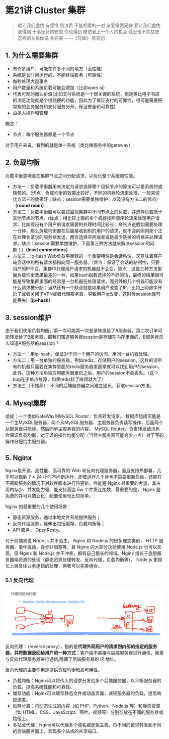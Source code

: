 # 第21讲 Cluster 集群

> 就让我们虚伪 有感情 别浪费
> 不能相爱的一对 亲爱像两兄妹
> 爱让我们虚伪
> 我得到 于事无补的安慰
> 你也得到 模仿爱上一个人的机会
> 残忍也不失慈悲
> 这样的关系你说 多完美
> ——《兄妹》 陈奕迅

## 1. 为什么需要集群

- 有许多用户，可能在许多不同的地方（高性能）
- 系统是长时间运行的，不能终端服务（可靠性）
- 每秒处理大量事务
- 用户数量和系统负载可能会增加（比如open ai）
- 代表可观的商业价值(比如支付系统是一个很关键的系统，但是类比电子书店的浏览功能就是个很随便的功能，因此为了保证支付的可靠性，很可能需要把常规的业务服务和支付服务分开，保证安全和可靠性)
- 由多人操作和管理


概念：
- 节点：每个服务器都是一个节点

对于用户来说，看到的就是单一系统（类比微服务中的gateway）

## 2. 负载均衡

负载平衡意味着在集群节点之间分配请求，以优化整个系统的性能。

- 方法一：负载平衡器用来决定为请求选择哪个目标节点的算法可以是系统的或随机的。(优点：负载均衡的效果比较好，不同的机器轮流来处理，一般来说比方法三的效果好；缺点：session需要单独维护，以及没有方法二的优点)**（round robin）**
- 方法二：负载平衡器可以尝试监视集群中不同节点上的负载，并选择负载低于其他节点的节点。(优点：相比较上面的多个机器按照顺序轮流来处理用户请求，比如假设有个用户的请求需要的处理时间比较长，夸张点说假如需要处理一分钟，那么负载均衡器在后面接收到别的用户的请求，就不会向刚刚那个正在处理长请求的服务器发送，而会选择空闲或者说是最少链接的机器来处理请求，缺点：session需要单独维护，下面第三种方法就来解决session的问题！)**（least connections）**
- 方法三：ip-hash Web负载平衡器的一个重要特性是会话粘性，这意味着客户端会话中的所有请求都指向同一服务器。(优点：保证了会话的粘制性，只要用户的IP不变，集群中处理用户请求的机器就不会变，缺点：这是三种方法里面负载均衡效果最差的一种，如果hash函数选择的不好的话，最终的结果很可能是导致集群里面的经常是一台机器在处理请求，而另外的几个机器可能没有什么请求被分配；当然还有一个缺点就是如果用户改变了IP，比如上网途中开启了或者关闭了VPN或者代理服务器，导致用户ip改变，这时候session就可能丢失)**（ip-hash）**

## 3. session维护

由于我们使用负载均衡，第一次可能第一次登录转发给了A服务器，第二次订单可能转发给了B服务器，那我们知道服务器session是存储在内存里面的，B服务器怎么知道A服务器的session？

- 方法一：用ip-hash，保证对于同一个用户的访问，用同一台机器处理。
- 方法二：用一台单独的服务器，例如redis，存储用户的session，这样的话所有的机器只需要在集群里面的redis服务器里面拿就可以找到用户的session。此外，这种方法后端应用服务器重启之后，用户的session不会丢失。（这个bug在于单点故障，如果redis挂了麻烦就大了）
- 方法三（不推荐）：不同的后端服务器之间建立通讯，获取session方法。

## 4. Mysql集群

组成：一个类似GateWay的MySQL Router，负责转发请求。
数据库组成可能是一个主MySQL服务器，两个从MySQL服务器，主服务器负责读写操作，后面两个从服务器只能读，然后同步主服务器的内容。
MySQL Router，负责转发请求也会保证负载均衡，对于读的操作均衡分配（当然主服务器可能会少一点）对于写的操作分配给主服务器。

## 5. Nginx

Nginx是开源、高性能、高可靠的 Web 和反向代理服务器，而且支持热部署，几乎可以做到 7 * 24 小时不间断运行，即使运行几个月也不需要重新启动，还能在不间断服务的情况下对软件版本进行热更新。性能是 Nginx 最重要的考量，其占用内存少、并发能力强、能支持高达 5w 个并发连接数，最重要的是， Nginx 是免费的并可以商业化，配置使用也比较简单。

Nginx 的最重要的几个使用场景：

- 静态资源服务，通过本地文件系统提供服务；
- 反向代理服务，延伸出包括缓存、负载均衡等；
- API 服务， OpenResty。

对于前端来说 Node.js 并不陌生， Nginx 和 Node.js 的很多理念类似， HTTP 服务器、事件驱动、异步非阻塞等，且 Nginx 的大部分功能使用 Node.js 也可以实现，但 Nginx 和 Node.js 并不冲突，都有自己擅长的领域。Nginx 擅长于底层服务器端资源的处理（静态资源处理转发、反向代理，负载均衡等）， Node.js 更擅长上层具体业务逻辑的处理，两者可以完美组合。

### 5.1 反向代理

![](./res/nginx.png)

反向代理：（reverse proxy），指的是**代理外网用户的请求到内部的指定的服务器，并将数据返回给用户的一种方式**；客户端不直接与后端服务器进行通信，而是与反向代理服务器进行通信,隐藏了后端服务器的 IP 地址。

反向代理的主要作用是提供负载均衡和高可用性。

- 负载均衡：Nginx可以将传入的请求分发给多个后端服务器，以平衡服务器的负载，提高系统性能和可靠性。
- 缓存功能：Nginx可以缓存静态文件或动态页面，减轻服务器的负载，提高响应速度。
- 动静分离：将动态生成的内容（如 PHP、Python、Node.js 等）和静态资源（如 HTML、CSS、JavaScript、图片、视频等）分别存放在不同的服务器或路径上。
- 多站点代理：Nginx可以代理多个域名或虚拟主机，将不同的请求转发到不同的后端服务器上，实现多个站点的共享端口。